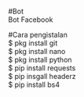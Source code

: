 #Bot<br>
Bot Facebook

#Cara pengistalan<br>
$ pkg install git<br>
$ pkg install nano<br>
$ pkg install python<br>
$ pip install requests<br>
$ pip insgall headerz<br>
$ pip install bs4
